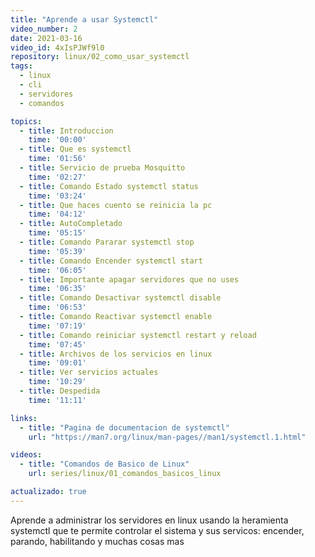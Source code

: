 ```yaml
---
title: "Aprende a usar Systemctl"
video_number: 2
date: 2021-03-16
video_id: 4xIsPJWf9l0
repository: linux/02_como_usar_systemctl
tags:
  - linux
  - cli
  - servidores
  - comandos

topics:
  - title: Introduccion
    time: '00:00'
  - title: Que es systemctl
    time: '01:56'
  - title: Servicio de prueba Mosquitto
    time: '02:27'
  - title: Comando Estado systemctl status
    time: '03:24'
  - title: Que haces cuento se reinicia la pc
    time: '04:12'
  - title: AutoCompletado
    time: '05:15'
  - title: Comando Pararar systemctl stop
    time: '05:39'
  - title: Comando Encender systemctl start
    time: '06:05'
  - title: Importante apagar servidores que no uses
    time: '06:35'
  - title: Comando Desactivar systemctl disable
    time: '06:53'
  - title: Comando Reactivar systemctl enable
    time: '07:19'
  - title: Comando reiniciar systemctl restart y reload
    time: '07:45'
  - title: Archivos de los servicios en linux
    time: '09:01'
  - title: Ver servicios actuales
    time: '10:29'
  - title: Despedida
    time: '11:11'

links:
  - title: "Pagina de documentacion de systemctl"
    url: "https://man7.org/linux/man-pages//man1/systemctl.1.html"

videos:
  - title: "Comandos de Basico de Linux"
    url: series/linux/01_comandos_basicos_linux

actualizado: true
---
```


Aprende a administrar los servidores en linux usando la heramienta systemctl que te permite controlar el sistema y sus servicos: encender, parando, habilitando y muchas cosas mas
